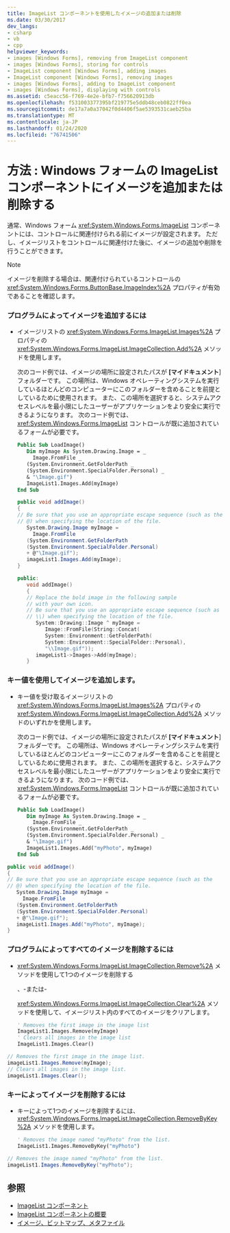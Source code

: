 ```yaml
---
title: ImageList コンポーネントを使用したイメージの追加または削除
ms.date: 03/30/2017
dev_langs:
- csharp
- vb
- cpp
helpviewer_keywords:
- images [Windows Forms], removing from ImageList component
- images [Windows Forms], storing for controls
- ImageList component [Windows Forms], adding images
- ImageList component [Windows Forms], removing images
- images [Windows Forms], adding to ImageList component
- images [Windows Forms], displaying with controls
ms.assetid: c5eacc56-f769-4e2e-bfb7-f756620913db
ms.openlocfilehash: f531003377395bf219775e5ddb48ceb0822ff0ea
ms.sourcegitcommit: de17a7a0a37042f0d4406f5ae5393531caeb25ba
ms.translationtype: MT
ms.contentlocale: ja-JP
ms.lasthandoff: 01/24/2020
ms.locfileid: "76741506"
---
```

# <a name="how-to-add-or-remove-images-with-the-windows-forms-imagelist-component"></a>方法 : Windows フォームの ImageList コンポーネントにイメージを追加または削除する
通常、Windows フォーム <xref:System.Windows.Forms.ImageList> コンポーネントには、コントロールに関連付けられる前にイメージが設定されます。 ただし、イメージリストをコントロールに関連付けた後に、イメージの追加や削除を行うことができます。  
  
> [!NOTE]
> イメージを削除する場合は、関連付けられているコントロールの <xref:System.Windows.Forms.ButtonBase.ImageIndex%2A> プロパティが有効であることを確認します。  
  
### <a name="to-add-images-programmatically"></a>プログラムによってイメージを追加するには  
  
- イメージリストの <xref:System.Windows.Forms.ImageList.Images%2A> プロパティの <xref:System.Windows.Forms.ImageList.ImageCollection.Add%2A> メソッドを使用します。  
  
     次のコード例では、イメージの場所に設定されたパスが **[マイドキュメント**] フォルダーです。 この場所は、Windows オペレーティングシステムを実行しているほとんどのコンピューターにこのフォルダーを含めることを前提としているために使用されます。 また、この場所を選択すると、システムアクセスレベルを最小限にしたユーザーがアプリケーションをより安全に実行できるようになります。 次のコード例では、<xref:System.Windows.Forms.ImageList> コントロールが既に追加されているフォームが必要です。  
  
    ```vb  
    Public Sub LoadImage()  
       Dim myImage As System.Drawing.Image = _  
         Image.FromFile _  
       (System.Environment.GetFolderPath _  
       (System.Environment.SpecialFolder.Personal) _  
       & "\Image.gif")  
       ImageList1.Images.Add(myImage)  
    End Sub  
    ```  
  
    ```csharp  
    public void addImage()  
    {  
    // Be sure that you use an appropriate escape sequence (such as the   
    // @) when specifying the location of the file.  
       System.Drawing.Image myImage =   
         Image.FromFile  
       (System.Environment.GetFolderPath  
       (System.Environment.SpecialFolder.Personal)  
       + @"\Image.gif");  
       imageList1.Images.Add(myImage);  
    }  
    ```  
  
    ```cpp  
    public:  
       void addImage()  
       {  
       // Replace the bold image in the following sample   
       // with your own icon.  
       // Be sure that you use an appropriate escape sequence (such as   
       // \\) when specifying the location of the file.  
          System::Drawing::Image ^ myImage =   
             Image::FromFile(String::Concat(  
             System::Environment::GetFolderPath(  
             System::Environment::SpecialFolder::Personal),  
             "\\Image.gif"));  
          imageList1->Images->Add(myImage);  
       }  
    ```  
  
### <a name="to-add-images-with-a-key-value"></a>キー値を使用してイメージを追加します。  
  
- キー値を受け取るイメージリストの <xref:System.Windows.Forms.ImageList.Images%2A> プロパティの <xref:System.Windows.Forms.ImageList.ImageCollection.Add%2A> メソッドのいずれかを使用します。  
  
     次のコード例では、イメージの場所に設定されたパスが **[マイドキュメント**] フォルダーです。 この場所は、Windows オペレーティングシステムを実行しているほとんどのコンピューターにこのフォルダーを含めることを前提としているために使用されます。 また、この場所を選択すると、システムアクセスレベルを最小限にしたユーザーがアプリケーションをより安全に実行できるようになります。 次のコード例では、<xref:System.Windows.Forms.ImageList> コントロールが既に追加されているフォームが必要です。  
  
    ```vb  
    Public Sub LoadImage()  
       Dim myImage As System.Drawing.Image = _  
         Image.FromFile _  
       (System.Environment.GetFolderPath _  
       (System.Environment.SpecialFolder.Personal) _  
       & "\Image.gif")  
       ImageList1.Images.Add("myPhoto", myImage)  
    End Sub  
    ```  
  
```csharp  
public void addImage()  
{  
// Be sure that you use an appropriate escape sequence (such as the   
// @) when specifying the location of the file.  
   System.Drawing.Image myImage =   
     Image.FromFile  
   (System.Environment.GetFolderPath  
   (System.Environment.SpecialFolder.Personal)  
   + @"\Image.gif");  
   imageList1.Images.Add("myPhoto", myImage);  
}  
```  
  
### <a name="to-remove-all-images-programmatically"></a>プログラムによってすべてのイメージを削除するには  
  
- <xref:System.Windows.Forms.ImageList.ImageCollection.Remove%2A> メソッドを使用して1つのイメージを削除する  
  
     、-または-  
  
     <xref:System.Windows.Forms.ImageList.ImageCollection.Clear%2A> メソッドを使用して、イメージリスト内のすべてのイメージをクリアします。  
  
    ```vb  
    ' Removes the first image in the image list  
    ImageList1.Images.Remove(myImage)  
    ' Clears all images in the image list  
    ImageList1.Images.Clear()  
    ```  
  
```csharp  
// Removes the first image in the image list.  
imageList1.Images.Remove(myImage);  
// Clears all images in the image list.  
imageList1.Images.Clear();  
```  
  
### <a name="to-remove-images-by-key"></a>キーによってイメージを削除するには  
  
- キーによって1つのイメージを削除するには、<xref:System.Windows.Forms.ImageList.ImageCollection.RemoveByKey%2A> メソッドを使用します。  
  
    ```vb  
    ' Removes the image named "myPhoto" from the list.  
    ImageList1.Images.RemoveByKey("myPhoto")  
    ```  
  
```csharp  
// Removes the image named "myPhoto" from the list.  
imageList1.Images.RemoveByKey("myPhoto");  
```  
  
## <a name="see-also"></a>参照

- [ImageList コンポーネント](imagelist-component-windows-forms.md)
- [ImageList コンポーネントの概要](imagelist-component-overview-windows-forms.md)
- [イメージ、ビットマップ、メタファイル](../advanced/images-bitmaps-and-metafiles.md)
